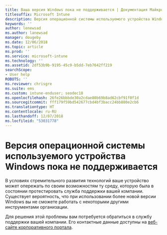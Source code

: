 ```yaml
---
title: Ваша версия Windows пока не поддерживается | Документация Майкрософт
titlesuffix: Microsoft Intune
description: Версия операционной системы используемого устройства Windows пока не поддерживается.
keywords: ''
author: lenewsad
ms.author: lanewsad
manager: dougeby
ms.date: 12/06/2018
ms.topic: article
ms.prod: ''
ms.service: microsoft-intune
ms.technology: ''
ms.assetid: 2df53b9b-9195-45c9-b5dd-7eb7642ff219
searchScope:
- User help
ROBOTS: ''
ms.reviewer: chrisgre
ms.suite: ems
ms.custom: intune-enduser; seodec18
ms.openlocfilehash: 26fe26bbbde30a2cdae80b69b8ad62cbf91f0f1d
ms.sourcegitcommit: fff179f59bd542677cbd4bf3bacc24bb880e2cb6
ms.translationtype: HT
ms.contentlocale: ru-RU
ms.lasthandoff: 12/07/2018
ms.locfileid: "53031778"
---
```

# <a name="your-windows-devices-operating-system-version-isnt-yet-supported"></a>Версия операционной системы используемого устройства Windows пока не поддерживается

В условиях стремительного развития технологий ваше устройство может опережать по своим возможностям ту среду, которую была в состоянии протестировать служба поддержки вашей компании. Существует вероятность, что при использовании более новой версии Windows вы не сможете работать с некоторыми другими инструментами организации. 

Для решения этой проблемы вам потребуется обратиться в службу поддержки вашей компании. Его контактные данные доступны на [веб-сайте корпоративного портала](https://go.microsoft.com/fwlink/?linkid=2010980).
